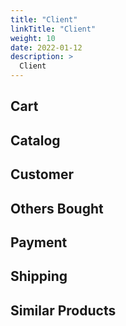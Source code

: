 ```yaml
---
title: "Client"
linkTitle: "Client"
weight: 10
date: 2022-01-12
description: >
  Client
---
```



## Cart


## Catalog


## Customer


## Others Bought


## Payment


## Shipping


## Similar Products

